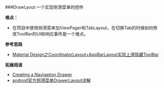###DrawLyout:一个实现侧滑菜单的控件

**难点：**

-  在项目中使用侧滑菜单加ViewPager和TabLayout，在切换Tab的时候如何修改ToolBar的UI和响应事件是一个难点。

**参考思路**

-  [Material Design之CoordinatorLayout+AppBarLayout实现上滑隐藏ToolBar](http://android.jobbole.com/82188/)

**拓展阅读**

-  [Creating a Navigation Drawer](http://developer.android.com/training/implementing-navigation/nav-drawer.html)
-  [android官方侧滑菜单DrawerLayout详解](http://www.jcodecraeer.com/a/anzhuokaifa/androidkaifa/2014/0925/1713.html)